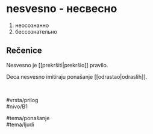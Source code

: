 # nesvesno - несвесно

1. неосознанно  
2. бессознательно

## Rečenice

Nesvesno je [[prekršiti|prekršio]] pravilo.

Deca nesvesno imitiraju ponašanje [[odrastao|odraslih]].

<br>

#vrsta/prilog  
#nivo/B1  

#tema/ponašanje  
#tema/ljudi  
